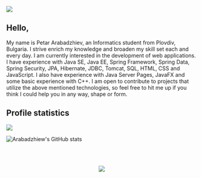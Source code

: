 <span>

<img  src="https://c.tenor.com/PRN-EHOCuHwAAAAd/the-it-crowd-moss-the-it-crowd.gif" align ="center"></img>

</span>

## Hello,

  

My name is Petar Arabadzhiev, an Informatics student from Plovdiv, Bulgaria. I strive enrich my knowledge and broaden my skill set each and every day. I am currently interested in the development of web applications. I have experience with Java SE, Java EE, Spring Framework, Spring Data, Spring Security, JPA, Hibernate, JDBC, Tomcat, SQL, HTML, CSS and JavaScript. I also have experience with Java Server Pages, JavaFX and some basic experience with C++. I am open to contribute to projects that utilize the above mentioned technologies, so feel free to hit me up if you think I could help you in any way, shape or form.


  

## Profile statistics

<span>

<img  src="https://github-readme-stats.vercel.app/api/top-langs/?username=Arabadzhiew&theme=react"  align ="center"></img>

</span>

<span>

<img  src="https://github-readme-stats.vercel.app/api?username=Arabadzhiew&show_icons=true&theme=react"  alt="Arabadzhiew's GitHub stats"  align ="center"></img>

</span><br/><br/>

<div  align="center">

<img  src="https://komarev.com/ghpvc/?username=Arabadzhiew&label=Profile+views"></img>

</div>
